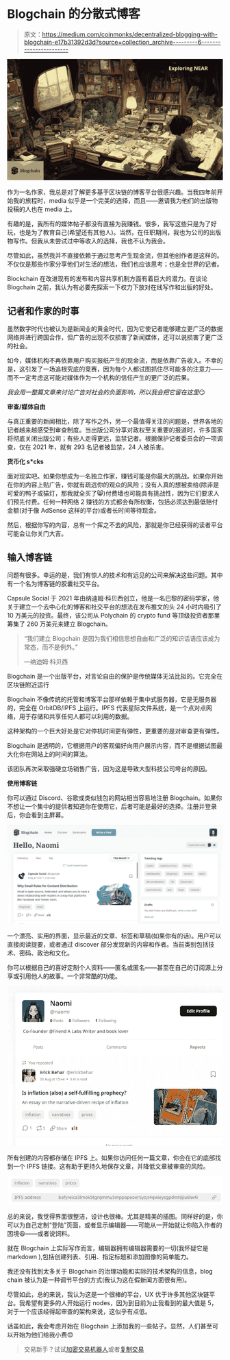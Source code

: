 # Blogchain 的分散式博客

> 原文：<https://medium.com/coinmonks/decentralized-blogging-with-blogchain-e17b31392d3d?source=collection_archive---------6----------------------->

![](img/10470d3c91604c2fd174826588ed8b21.png)

作为一名作家，我总是对了解更多基于区块链的博客平台很感兴趣。当我四年前开始我的旅程时，media 似乎是一个完美的选择，而且——邀请我为他们的出版物投稿的人也在 media 上。

有趣的是，我所有的媒体帖子都没有直接为我赚钱。很多，我写这些只是为了好玩，也是为了教育自己(希望还有其他人)。当然，在任职期间，我也为公司的出版物写作。但我从未尝试过中等收入的选择，我也不认为我会。

尽管如此，虽然我并不直接依赖于通过思考产生现金流，但其他创作者是这样的。不仅仅是那些作家分享他们对生活的想法，我们也应该思考；也是全世界的记者。

Blockchain 在改进现有的发布和内容共享机制方面有着巨大的潜力。在谈论 Blogchain 之前，我认为有必要先探索一下权力下放对在线写作和出版的好处。

## 记者和作家的时事

虽然数字时代也被认为是新闻业的黄金时代，因为它使记者能够建立更广泛的数据网络并进行跨国合作，但广告的出现不仅损害了新闻媒体，还可以说损害了更广泛的社会。

如今，媒体机构不再依靠用户购买报纸产生的现金流，而是依靠广告收入。不幸的是，这引发了一场追根究底的竞赛，因为每个人都试图抓住尽可能多的注意力——而不一定考虑这可能对媒体作为一个机构的信任产生的更广泛的后果。

*我会用一整篇文章来讨论广告对社会的负面影响，所以我会把它留在这里*😏

**审查/媒体自由**

与真正重要的新闻相比，除了写作之外，另一个最值得关注的问题是，世界各地的记者越来越感受到审查制度。当出版公司分享对政权至关重要的报道时，许多国家将彻底关闭出版公司；有些人走得更远，监禁记者。根据保护记者委员会的一项调查，仅在 2021 年，就有 293 名记者被监禁，24 人被杀害。

**货币化 s*cks**

面对现实吧。如果你想成为一名独立作家，赚钱可能是你最大的挑战。如果你开始在你的内容上贴广告，你就有疏远你的观众的风险；没有人真的想被卖给(除非是可爱的鸭子或猫灯，那我就全买了😸)付费墙也可能具有挑战性，因为它们要求人们预先付费。任何一种网络 2 赚钱的方式都会有所权衡，包括必须达到最低赔付金额(对于像 AdSense 这样的平台)或者长时间等待现金。

然后，根据你写的内容，总有一个挥之不去的风险，那就是你已经获得的读者平台可能会让你关门大吉。

## 输入博客链

问题有很多。幸运的是，我们有惊人的技术和有远见的公司来解决这些问题。其中有一个名为博客链的胶囊社交平台。

Capsule Social 于 2021 年由纳迪姆·科贝西创立，他是一名巴黎的密码学家，他关于建立一个去中心化的博客和社交平台的想法在发布推文的头 24 小时内吸引了 10 万美元的投资。最终，该公司从 Polychain 的 crypto fund 等顶级投资者那里筹集了 260 万美元来建立 Blogchain。

> “我们建立 Blogchain 是因为我们相信思想自由和广泛的知识话语应该成为常态，而不是例外。”
> 
> —纳迪姆·科贝西

Blogchain 是一个出版平台，对言论自由的保护是传统媒体无法比拟的。它完全在区块链附近运行

Blogchain 不像传统的托管和博客平台那样依赖于集中式服务器，它是无服务器的，完全在 OrbitDB/IPFS 上运行。IPFS 代表星际文件系统，是一个点对点网络，用于存储和共享任何人都可以利用的数据。

这种架构的一个巨大好处是它对停机时间更有弹性，更重要的是对审查更有弹性。

Blogchain 是透明的，它根据用户的客观偏好向用户展示内容，而不是根据试图最大化你在网站上的时间的算法。

该团队再次采取强硬立场销售广告，因为这是导致大型科技公司垮台的原因。

**使用博客链**

你可以通过 Discord、谷歌或类似钱包的网站相当容易地注册 Blogchain。如果你不想让一个集中的提供者知道你在使用它，后者可能是最好的选择。注册并登录后，你会看到主屏幕。

![](img/51626b986893792c479efaeef2e0a7bf.png)

一个漂亮、实用的界面，显示最近的文章、标签和草稿(如果你有的话)。用户可以直接阅读提要，或者通过 discover 部分发现新的内容和作者。当前类别包括技术、密码、政治和文化。

你可以根据自己的喜好定制个人资料——匿名或匿名——甚至在自己的订阅源上分享或引用他人的故事。一个非常酷的功能。

![](img/4b4d9a0ba8dd1a015445c4b6bc9975d0.png)

所有创建的内容都存储在 IPFS 上。如果你访问任何一篇文章，你会在它的底部找到一个 IPFS 链接。这有助于更持久地保存文章，并降低文章被审查的风险。

![](img/3e58dc545f6ba0da1a88c3d1d93bc66b.png)

总的来说，我觉得界面很整洁，设计也很棒。尤其是精美的插图。同样好的是，你可以为自己定制“登陆”页面，或者显示编辑器——可能从一开始就让你陷入作者的困境😆——或者说饲料。

就在 Blogchain 上实际写作而言，编辑器拥有编辑器需要的一切(我怀疑它是 markdown ),包括创建列表、引用、指定标题和添加图像的简单能力。

我还没有找到太多关于 Blogchain 的治理功能和实际的技术架构的信息，blog chain 被认为是一种调节平台的方式(我认为这在假新闻方面很有用)。

尽管如此，总的来说，我认为这是一个很棒的平台，UX 优于许多其他区块链平台。我希望有更多的人开始运行 nodes，因为到目前为止我看到的最大值是 5，对于一个应该经得起审查的架构来说，这似乎有点低。

话虽如此，我会考虑开始在 Blogchain 上添加我的一些帖子。显然，人们甚至可以开始为他们给我小费😊

> 交易新手？试试[加密交易机器人](/coinmonks/crypto-trading-bot-c2ffce8acb2a)或者[复制交易](/coinmonks/top-10-crypto-copy-trading-platforms-for-beginners-d0c37c7d698c)